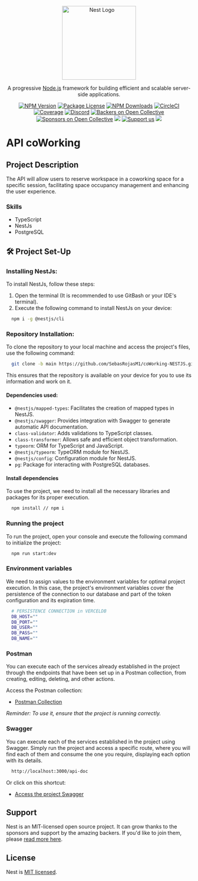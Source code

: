 <p align="center">
  <a href="http://nestjs.com/" target="blank"><img src="https://nestjs.com/img/logo-small.svg" width="200" alt="Nest Logo" /></a>
</p>

[circleci-image]: https://img.shields.io/circleci/build/github/nestjs/nest/master?token=abc123def456
[circleci-url]: https://circleci.com/gh/nestjs/nest

  <p align="center">A progressive <a href="http://nodejs.org" target="_blank">Node.js</a> framework for building efficient and scalable server-side applications.</p>
    <p align="center">
<a href="https://www.npmjs.com/~nestjscore" target="_blank"><img src="https://img.shields.io/npm/v/@nestjs/core.svg" alt="NPM Version" /></a>
<a href="https://www.npmjs.com/~nestjscore" target="_blank"><img src="https://img.shields.io/npm/l/@nestjs/core.svg" alt="Package License" /></a>
<a href="https://www.npmjs.com/~nestjscore" target="_blank"><img src="https://img.shields.io/npm/dm/@nestjs/common.svg" alt="NPM Downloads" /></a>
<a href="https://circleci.com/gh/nestjs/nest" target="_blank"><img src="https://img.shields.io/circleci/build/github/nestjs/nest/master" alt="CircleCI" /></a>
<a href="https://coveralls.io/github/nestjs/nest?branch=master" target="_blank"><img src="https://coveralls.io/repos/github/nestjs/nest/badge.svg?branch=master#9" alt="Coverage" /></a>
<a href="https://discord.gg/G7Qnnhy" target="_blank"><img src="https://img.shields.io/badge/discord-online-brightgreen.svg" alt="Discord"/></a>
<a href="https://opencollective.com/nest#backer" target="_blank"><img src="https://opencollective.com/nest/backers/badge.svg" alt="Backers on Open Collective" /></a>
<a href="https://opencollective.com/nest#sponsor" target="_blank"><img src="https://opencollective.com/nest/sponsors/badge.svg" alt="Sponsors on Open Collective" /></a>
  <a href="https://paypal.me/kamilmysliwiec" target="_blank"><img src="https://img.shields.io/badge/Donate-PayPal-ff3f59.svg"/></a>
    <a href="https://opencollective.com/nest#sponsor"  target="_blank"><img src="https://img.shields.io/badge/Support%20us-Open%20Collective-41B883.svg" alt="Support us"></a>
  <a href="https://twitter.com/nestframework" target="_blank"><img src="https://img.shields.io/twitter/follow/nestframework.svg?style=social&label=Follow"></a>
</p>
  <!--[![Backers on Open Collective](https://opencollective.com/nest/backers/badge.svg)](https://opencollective.com/nest#backer)
  [![Sponsors on Open Collective](https://opencollective.com/nest/sponsors/badge.svg)](https://opencollective.com/nest#sponsor)-->

# API coWorking

## Project Description
The API will allow users to reserve workspace in a coworking space for a specific session, facilitating space occupancy management and enhancing the user experience.

### Skills
- TypeScript
- NestJs
- PostgreSQL

## 🛠 Project Set-Up

### Installing NestJs:
To install NestJs, follow these steps:

1. Open the terminal (It is recommended to use GitBash or your IDE's terminal).
2. Execute the following command to install NestJs on your device:

```bash
  npm i -g @nestjs/cli
```

### Repository Installation:
To clone the repository to your local machine and access the project's files, use the following command:

```bash
  git clone -b main https://github.com/SebasRojasM1/coWorking-NESTJS.git
```

This ensures that the repository is available on your device for you to use its information and work on it.

#### Dependencies used:
- `@nestjs/mapped-types`: Facilitates the creation of mapped types in NestJS.
- `@nestjs/swagger`: Provides integration with Swagger to generate automatic API documentation.
- `class-validator`: Adds validations to TypeScript classes.
- `class-transformer`: Allows safe and efficient object transformation.
- `typeorm`: ORM for TypeScript and JavaScript.
- `@nestjs/typeorm`: TypeORM module for NestJS.
- `@nestjs/config`: Configuration module for NestJS.
- `pg`: Package for interacting with PostgreSQL databases.

#### Install dependencies
To use the project, we need to install all the necessary libraries and packages for its proper execution.

```bash
  npm install // npm i
```

### Running the project
To run the project, open your console and execute the following command to initialize the project:

```bash
  npm run start:dev
```

### Environment variables
We need to assign values to the environment variables for optimal project execution. In this case, the project's environment variables cover the persistence of the connection to our database and part of the token configuration and its expiration time.

```bash
  # PERSISTENCE CONNECTION in VERCELDB
  DB_HOST=""
  DB_PORT=""
  DB_USER=""
  DB_PASS=""
  DB_NAME=""
```

### Postman
You can execute each of the services already established in the project through the endpoints that have been set up in a Postman collection, from creating, editing, deleting, and other actions.

Access the Postman collection:
- [Postman Collection](https://www.postman.com/maintenance-operator-95682430/workspace/nestjs/collection/33425968-10cbaeaa-8210-4922-bcf7-ec602c9fe098?action=share&creator=33425968)

_Reminder: To use it, ensure that the project is running correctly._

### Swagger
You can execute each of the services established in the project using Swagger. Simply run the project and access a specific route, where you will find each of them and consume the one you require, displaying each option with its details.

```bash
  http://localhost:3000/api-doc
```

Or click on this shortcut:
- [Access the project Swagger](http://localhost:3000/api-doc)


## Support

Nest is an MIT-licensed open source project. It can grow thanks to the sponsors and support by the amazing backers. If you'd like to join them, please [read more here](https://docs.nestjs.com/support).

## License

Nest is [MIT licensed](LICENSE).
